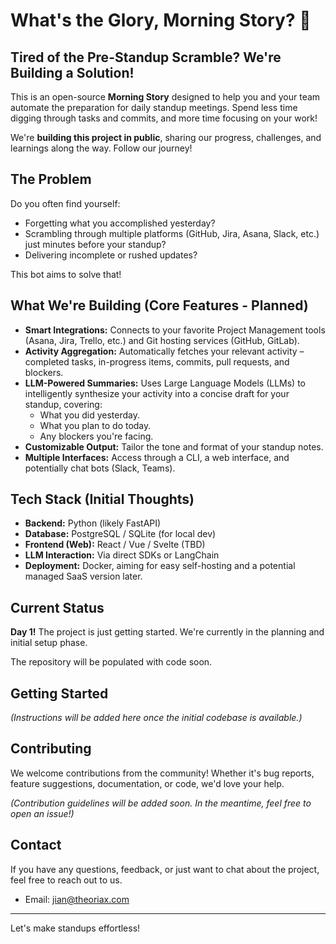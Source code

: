 # What's the Glory, Morning Story? 🤖

## Tired of the Pre-Standup Scramble? We're Building a Solution!

This is an open-source **Morning Story** designed to help you and your team automate the preparation for daily standup meetings. Spend less time digging through tasks and commits, and more time focusing on your work!

We're **building this project in public**, sharing our progress, challenges, and learnings along the way. Follow our journey!

## The Problem

Do you often find yourself:
*   Forgetting what you accomplished yesterday?
*   Scrambling through multiple platforms (GitHub, Jira, Asana, Slack, etc.) just minutes before your standup?
*   Delivering incomplete or rushed updates?

This bot aims to solve that!

## What We're Building (Core Features - Planned)

*   **Smart Integrations:** Connects to your favorite Project Management tools (Asana, Jira, Trello, etc.) and Git hosting services (GitHub, GitLab).
*   **Activity Aggregation:** Automatically fetches your relevant activity – completed tasks, in-progress items, commits, pull requests, and blockers.
*   **LLM-Powered Summaries:** Uses Large Language Models (LLMs) to intelligently synthesize your activity into a concise draft for your standup, covering:
    *   What you did yesterday.
    *   What you plan to do today.
    *   Any blockers you're facing.
*   **Customizable Output:** Tailor the tone and format of your standup notes.
*   **Multiple Interfaces:** Access through a CLI, a web interface, and potentially chat bots (Slack, Teams).

## Tech Stack (Initial Thoughts)

*   **Backend:** Python (likely FastAPI)
*   **Database:** PostgreSQL / SQLite (for local dev)
*   **Frontend (Web):** React / Vue / Svelte (TBD)
*   **LLM Interaction:** Via direct SDKs or LangChain
*   **Deployment:** Docker, aiming for easy self-hosting and a potential managed SaaS version later.

## Current Status

**Day 1!** The project is just getting started. We're currently in the planning and initial setup phase.

The repository will be populated with code soon.

## Getting Started

*(Instructions will be added here once the initial codebase is available.)*

## Contributing

We welcome contributions from the community! Whether it's bug reports, feature suggestions, documentation, or code, we'd love your help.

*(Contribution guidelines will be added soon. In the meantime, feel free to open an issue!)*


## Contact

If you have any questions, feedback, or just want to chat about the project, feel free to reach out to us.

- Email: [jian@theoriax.com](mailto:jian@theoriax.com)

---

Let's make standups effortless!

